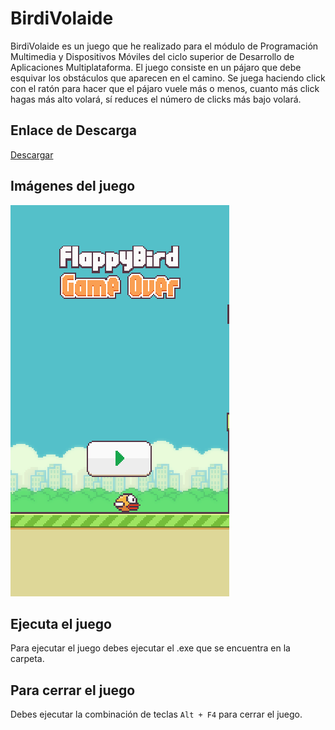 # BirdiVolaide
BirdiVolaide es un juego que he realizado para el módulo de Programación Multimedia y Dispositivos Móviles del ciclo superior de Desarrollo de Aplicaciones Multiplataforma. El juego consiste en un pájaro que debe esquivar los obstáculos que aparecen en el camino. Se juega haciendo click con el ratón para hacer que el pájaro vuele más o menos, cuanto más click hagas más alto volará, sí reduces el número de clicks más bajo volará.

## Enlace de Descarga
[Descargar](https://iesluisvives-my.sharepoint.com/personal/daniel_rodriguezfernandez_alumno_iesluisvives_org/_layouts/15/onedrive.aspx?id=%2Fpersonal%2Fdaniel%5Frodriguezfernandez%5Falumno%5Fiesluisvives%5Forg%2FDocuments%2FMy%20project%2Erar&parent=%2Fpersonal%2Fdaniel%5Frodriguezfernandez%5Falumno%5Fiesluisvives%5Forg%2FDocuments&ga=1)

## Imágenes del juego
![Imagen del juego](./img/portada.png)

## Ejecuta el juego
Para ejecutar el juego debes ejecutar el .exe que se encuentra en la carpeta.

## Para cerrar el juego
Debes ejecutar la combinación de teclas `Alt + F4` para cerrar el juego.